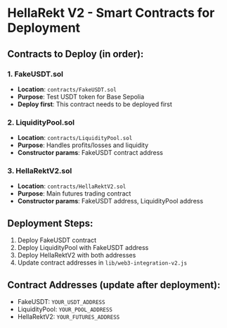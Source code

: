 # HellaRekt V2 - Smart Contracts for Deployment

## Contracts to Deploy (in order):

### 1. FakeUSDT.sol
- **Location**: `contracts/FakeUSDT.sol`
- **Purpose**: Test USDT token for Base Sepolia
- **Deploy first**: This contract needs to be deployed first

### 2. LiquidityPool.sol  
- **Location**: `contracts/LiquidityPool.sol`
- **Purpose**: Handles profits/losses and liquidity
- **Constructor params**: FakeUSDT contract address

### 3. HellaRektV2.sol
- **Location**: `contracts/HellaRektV2.sol` 
- **Purpose**: Main futures trading contract
- **Constructor params**: FakeUSDT address, LiquidityPool address

## Deployment Steps:

1. Deploy FakeUSDT contract
2. Deploy LiquidityPool with FakeUSDT address
3. Deploy HellaRektV2 with both addresses
4. Update contract addresses in `lib/web3-integration-v2.js`

## Contract Addresses (update after deployment):
- FakeUSDT: `YOUR_USDT_ADDRESS`
- LiquidityPool: `YOUR_POOL_ADDRESS` 
- HellaRektV2: `YOUR_FUTURES_ADDRESS`
